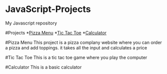# JavaScript-Projects
My Javascript repository

#Projects
*[Pizza Menu](https://github.com/ksalvo15/JavaScript-Projects/blob/main/BasicjavascriptProjects/Pizzaproject/index.html)
*[Tic Tac Toe](https://github.com/ksalvo15/JavaScript-Projects/blob/main/BasicjavascriptProjects/TicTacToe/index.html)
*[Calculator](https://github.com/ksalvo15/JavaScript-Projects/blob/main/BasicjavascriptProjects/Calculator/index.html)

#Pizza Menu
This project is a pizza complany website where you can order a pizza and add toppings. it takes all the input and calculates a price

#Tic Tac Toe
This is a tic tac toe game where you play the computer

#Calculator
This is a basic calculator 
